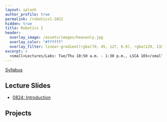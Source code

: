 ```yaml
---
layout: splash
author_profile: true
permalink: /robotics1-2022
hidden: true
title: Robotics I
header:
  overlay_image: /assets/images/heavenly.jpg
  overlay_color: "#ffffff"
  overlay_filter: linear-gradient(rgba(79, 45, 127, 0.9), rgba(129, 138, 143, 0.5))
excerpt: >
  <small>Lectures/Labs: Tue/Thu 10:50 a.m. - 1:30 p.m., LSCA 105</small>
---
```

[Syllabus](/_docs/robotics1-2022/syllabus.pdf)

## Lecture Slides
- [0824: Introduction](/_docs/robotics1-2022/0825_intro.pdf)

## Projects
